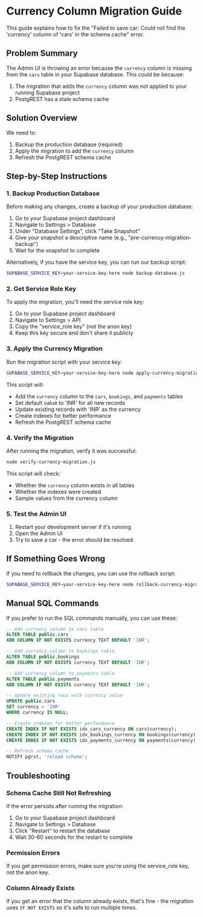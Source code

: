 # Currency Column Migration Guide

This guide explains how to fix the "Failed to save car: Could not find the 'currency' column of 'cars' in the schema cache" error.

## Problem Summary

The Admin UI is throwing an error because the `currency` column is missing from the `cars` table in your Supabase database. This could be because:

1. The migration that adds the `currency` column was not applied to your running Supabase project
2. PostgREST has a stale schema cache

## Solution Overview

We need to:
1. Backup the production database (required)
2. Apply the migration to add the `currency` column
3. Refresh the PostgREST schema cache

## Step-by-Step Instructions

### 1. Backup Production Database

Before making any changes, create a backup of your production database:

1. Go to your Supabase project dashboard
2. Navigate to Settings > Database
3. Under "Database Settings", click "Take Snapshot"
4. Give your snapshot a descriptive name (e.g., "pre-currency-migration-backup")
5. Wait for the snapshot to complete

Alternatively, if you have the service key, you can run our backup script:
```bash
SUPABASE_SERVICE_KEY=your-service-key-here node backup-database.js
```

### 2. Get Service Role Key

To apply the migration, you'll need the service role key:

1. Go to your Supabase project dashboard
2. Navigate to Settings > API
3. Copy the "service_role key" (not the anon key)
4. Keep this key secure and don't share it publicly

### 3. Apply the Currency Migration

Run the migration script with your service key:
```bash
SUPABASE_SERVICE_KEY=your-service-key-here node apply-currency-migration.js
```

This script will:
- Add the `currency` column to the `cars`, `bookings`, and `payments` tables
- Set default value to 'INR' for all new records
- Update existing records with 'INR' as the currency
- Create indexes for better performance
- Refresh the PostgREST schema cache

### 4. Verify the Migration

After running the migration, verify it was successful:
```bash
node verify-currency-migration.js
```

This script will check:
- Whether the `currency` column exists in all tables
- Whether the indexes were created
- Sample values from the currency column

### 5. Test the Admin UI

1. Restart your development server if it's running
2. Open the Admin UI
3. Try to save a car - the error should be resolved

## If Something Goes Wrong

If you need to rollback the changes, you can use the rollback script:
```bash
SUPABASE_SERVICE_KEY=your-service-key-here node rollback-currency-migration.js
```

## Manual SQL Commands

If you prefer to run the SQL commands manually, you can use these:

```sql
-- Add currency column to cars table
ALTER TABLE public.cars 
ADD COLUMN IF NOT EXISTS currency TEXT DEFAULT 'INR';

-- Add currency column to bookings table
ALTER TABLE public.bookings 
ADD COLUMN IF NOT EXISTS currency TEXT DEFAULT 'INR';

-- Add currency column to payments table
ALTER TABLE public.payments 
ADD COLUMN IF NOT EXISTS currency TEXT DEFAULT 'INR';

-- Update existing rows with currency value
UPDATE public.cars 
SET currency = 'INR' 
WHERE currency IS NULL;

-- Create indexes for better performance
CREATE INDEX IF NOT EXISTS idx_cars_currency ON cars(currency);
CREATE INDEX IF NOT EXISTS idx_bookings_currency ON bookings(currency);
CREATE INDEX IF NOT EXISTS idx_payments_currency ON payments(currency);

-- Refresh schema cache
NOTIFY pgrst, 'reload schema';
```

## Troubleshooting

### Schema Cache Still Not Refreshing

If the error persists after running the migration:

1. Go to your Supabase project dashboard
2. Navigate to Settings > Database
3. Click "Restart" to restart the database
4. Wait 30-60 seconds for the restart to complete

### Permission Errors

If you get permission errors, make sure you're using the service_role key, not the anon key.

### Column Already Exists

If you get an error that the column already exists, that's fine - the migration uses `IF NOT EXISTS` so it's safe to run multiple times.